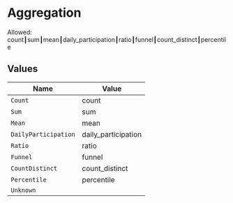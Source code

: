 # Aggregation

Allowed: count┃sum┃mean┃daily_participation┃ratio┃funnel┃count_distinct┃percentile


## Values

| Name                 | Value                |
| -------------------- | -------------------- |
| `Count`              | count                |
| `Sum`                | sum                  |
| `Mean`               | mean                 |
| `DailyParticipation` | daily_participation  |
| `Ratio`              | ratio                |
| `Funnel`             | funnel               |
| `CountDistinct`      | count_distinct       |
| `Percentile`         | percentile           |
| `Unknown`            |                      |